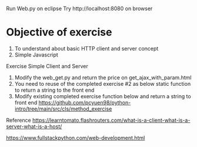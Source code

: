 Run Web.py on eclipse
Try http://localhost:8080 on browser

# Objective of exercise
1. To understand about basic HTTP client and server concept
2. Simple Javascript


Exercise Simple Client and Server

1. Modify the web_get.py and return the price on get_ajax_with_param.html 
2. You need to reuse of the completed exercise #2 as below static function to return a string to the front end
3. Modify existing completed exercise function below and return a string to front end
https://github.com/pcyuen98/python-intro/tree/main/src/cls/method_exercise

Reference 
https://learntomato.flashrouters.com/what-is-a-client-what-is-a-server-what-is-a-host/

https://www.fullstackpython.com/web-development.html
